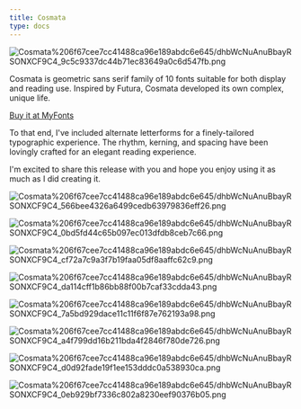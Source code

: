 ```yaml
---
title: Cosmata
type: docs
---
```


![Cosmata%206f67cee7cc41488ca96e189abdc6e645/dhbWcNuAnuBbayRSONXCF9C4_9c5c9337dc44b71ec83649a0c6d547fb.png](/img/dhbWcNuAnuBbayRSONXCF9C4_9c5c9337dc44b71ec83649a0c6d547fb.png)

Cosmata is geometric sans serif family of 10 fonts suitable for both display and reading use. Inspired by Futura, Cosmata developed its own complex, unique life.

[Buy it at MyFonts](https://www.myfonts.com/collections/cosmata-font-mauldintype)

To that end, I've included alternate letterforms for a finely-tailored typographic experience. The rhythm, kerning, and spacing have been lovingly crafted for an elegant reading experience.

I'm excited to share this release with you and hope you enjoy using it as much as I did creating it.

![Cosmata%206f67cee7cc41488ca96e189abdc6e645/dhbWcNuAnuBbayRSONXCF9C4_566bee4326a6499cedb63979836eff26.png](/img/dhbWcNuAnuBbayRSONXCF9C4_566bee4326a6499cedb63979836eff26.png)

![Cosmata%206f67cee7cc41488ca96e189abdc6e645/dhbWcNuAnuBbayRSONXCF9C4_0bd5fd44c65b097ec013dfdb8ceb7c66.png](/img/dhbWcNuAnuBbayRSONXCF9C4_0bd5fd44c65b097ec013dfdb8ceb7c66.png)

![Cosmata%206f67cee7cc41488ca96e189abdc6e645/dhbWcNuAnuBbayRSONXCF9C4_cf72a7c9a3f7b19faa05df8aaffc62c9.png](/img/dhbWcNuAnuBbayRSONXCF9C4_cf72a7c9a3f7b19faa05df8aaffc62c9.png)

![Cosmata%206f67cee7cc41488ca96e189abdc6e645/dhbWcNuAnuBbayRSONXCF9C4_da114cff1b86bb88f00b7caf33cdda43.png](/img/dhbWcNuAnuBbayRSONXCF9C4_da114cff1b86bb88f00b7caf33cdda43.png)

![Cosmata%206f67cee7cc41488ca96e189abdc6e645/dhbWcNuAnuBbayRSONXCF9C4_7a5bd929dace11c11f6f87e762193a98.png](/img/dhbWcNuAnuBbayRSONXCF9C4_7a5bd929dace11c11f6f87e762193a98.png)

![Cosmata%206f67cee7cc41488ca96e189abdc6e645/dhbWcNuAnuBbayRSONXCF9C4_a4f799dd16b211bda4f2846f780de726.png](/img/dhbWcNuAnuBbayRSONXCF9C4_a4f799dd16b211bda4f2846f780de726.png)

![Cosmata%206f67cee7cc41488ca96e189abdc6e645/dhbWcNuAnuBbayRSONXCF9C4_d0d92fade19f1ee153dddc0a538930ca.png](/img/dhbWcNuAnuBbayRSONXCF9C4_d0d92fade19f1ee153dddc0a538930ca.png)

![Cosmata%206f67cee7cc41488ca96e189abdc6e645/dhbWcNuAnuBbayRSONXCF9C4_0eb929bf7336c802a8230eef90376b05.png](/img/dhbWcNuAnuBbayRSONXCF9C4_0eb929bf7336c802a8230eef90376b05.png)